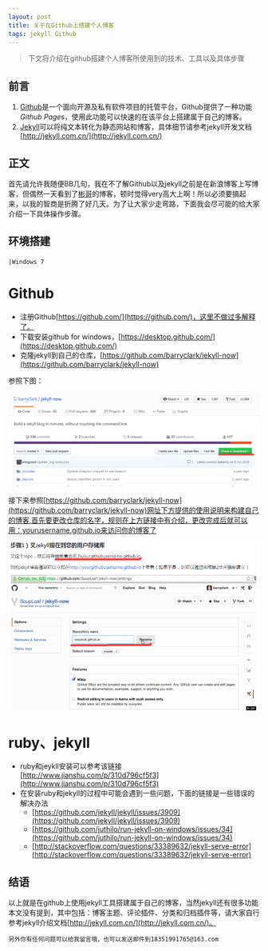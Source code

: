 ```yaml
---
layout: post
title: 关于在Github上搭建个人博客
tags: jekyll Github
---
```

>下文将介绍在github搭建个人博客所使用到的技术、工具以及具体步骤

## 前言
1. [Github](https://github.com/)是一个面向开源及私有软件项目的托管平台，Github提供了一种功能*Github Pages*，使用此功能可以快速的在该平台上搭建属于自己的博客。
2. [Jekyll](http://jekyll.com.cn/)可以将纯文本转化为静态网站和博客，具体细节请参考jekyll开发文档[http://jekyll.com.cn/](http://jekyll.com.cn/)

## 正文
首先请允许我随便BB几句，我在不了解Github以及jekyll之前是在新浪博客上写博客，但偶然一天看到了[彬哥](binux.cn)的博客，顿时觉得very高大上啊！所以必须要搞起来，以我的智商是折腾了好几天。为了让大家少走弯路，下面我会尽可能的给大家介绍一下具体操作步骤。

## 环境搭建

` |Windows 7 ` 

# Github
+ 注册Github[https://github.com/](https://github.com/)，这里不做过多解释了。
+ 下载安装github for windows，[https://desktop.github.com/](https://desktop.github.com/)
+ 克隆jekyll到自己的仓库，[https://github.com/barryclark/jekyll-now](https://github.com/barryclark/jekyll-now)

参照下图：

![jekyll01](/images/hello-jekyll01.png)

接下来参照[https://github.com/barryclark/jekyll-now](https://github.com/barryclark/jekyll-now)网址下方提供的使用说明来构建自己的博客,首先要更改仓库的名字，规则在上方链接中有介绍，更改完成后就可以用：yourusername.github.io来访问你的博客了

![jekyll02](/images/hello-jekyll02.png)

# ruby、jekyll

+ ruby和jeykll安装可以参考该链接[http://www.jianshu.com/p/310d796cf5f3](http://www.jianshu.com/p/310d796cf5f3)
+ 在安装ruby和jekyll的过程中可能会遇到一些问题，下面的链接是一些错误的解决办法
	+ [https://github.com/jekyll/jekyll/issues/3909](https://github.com/jekyll/jekyll/issues/3909)
	+ [https://github.com/juthilo/run-jekyll-on-windows/issues/34](https://github.com/juthilo/run-jekyll-on-windows/issues/34)
	+ [http://stackoverflow.com/questions/33389632/jekyll-serve-error](http://stackoverflow.com/questions/33389632/jekyll-serve-error)

## 结语
以上就是在github上使用jekyll工具搭建属于自己的博客，当然jekyll还有很多功能本文没有提到，其中包括：博客主题、评论插件、分类和归档插件等，请大家自行参考jekyll介绍文档[http://jekyll.com.cn/](http://jekyll.com.cn/)。

` 另外你有任何问题可以给我留言哦，也可以发送邮件到18351991765@163.com `